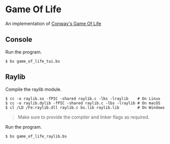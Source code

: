 # Game Of Life

An implementation of
<a href="https://en.wikipedia.org/wiki/Conway%27s_Game_of_Life">Conway's Game Of Life</a>

<!-- embed: examples/game_of_life/GameOfLife.bs -->

## Console

<!-- embed: examples/game_of_life/game_of_life_tui.bs -->

Run the program.

```console
$ bs game_of_life_tui.bs
```

## Raylib

<!-- embed: examples/game_of_life/raylib.c -->

Compile the raylib module.

```console
$ cc -o raylib.so -fPIC -shared raylib.c -lbs -lraylib    # On Linux
$ cc -o raylib.dylib -fPIC -shared raylib.c -lbs -lraylib # On macOS
$ cl /LD /Fe:raylib.dll raylib.c bs.lib raylib.lib        # On Windows
```

<blockquote>
Make sure to provide the compiler and linker flags as required.
</blockquote>

<!-- embed: examples/game_of_life/game_of_life_raylib.bs -->

Run the program.

```console
$ bs game_of_life_raylib.bs
```
